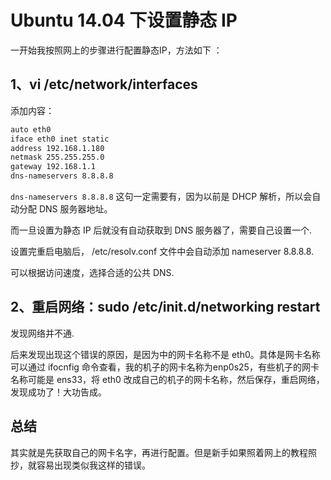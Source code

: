 # Ubuntu 14.04 下设置静态 IP   

一开始我按照网上的步骤进行配置静态IP，方法如下 ：  

## 1、vi /etc/network/interfaces   

添加内容：

~~~bash
auto eth0
iface eth0 inet static
address 192.168.1.180    
netmask 255.255.255.0
gateway 192.168.1.1
dns-nameservers 8.8.8.8
~~~

`dns-nameservers 8.8.8.8` 这句一定需要有，因为以前是 DHCP 解析，所以会自动分配 DNS 服务器地址。

而一旦设置为静态 IP 后就没有自动获取到 DNS 服务器了，需要自己设置一个.   

设置完重启电脑后， /etc/resolv.conf 文件中会自动添加 nameserver 8.8.8.8.   

可以根据访问速度，选择合适的公共 DNS.    


## 2、重启网络：sudo /etc/init.d/networking restart

发现网络并不通.   

后来发现出现这个错误的原因，是因为中的网卡名称不是 eth0。具体是网卡名称可以通过 ifocnfig 命令查看，我的机子的网卡名称为enp0s25，有些机子的网卡名称可能是 ens33，将 eth0 改成自己的机子的网卡名称，然后保存，重启网络，发现成功了！大功告成。   

## 总结   

其实就是先获取自己的网卡名字，再进行配置。但是新手如果照着网上的教程照抄，就容易出现类似我这样的错误。   
